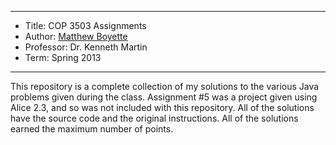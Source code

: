 *******************************************************************

* Title:     COP 3503 Assignments
* Author:    [Matthew Boyette](mailto:Dyndrilliac@gmail.com)
* Professor: Dr. Kenneth Martin
* Term:      Spring 2013

*******************************************************************

This repository is a complete collection of my solutions to the various Java problems given during the class. Assignment #5 was a project given using Alice 2.3, and so was not included with this repository. All of the solutions have the source code and the original instructions. All of the solutions earned the maximum number of points.